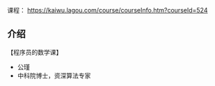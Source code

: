 课程：
https://kaiwu.lagou.com/course/courseInfo.htm?courseId=524

## 介绍

【程序员的数学课】

- 公瑾
- 中科院博士，资深算法专家


